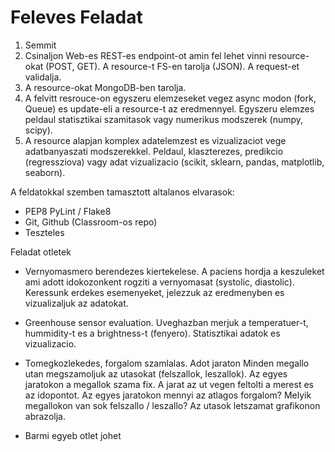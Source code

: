 # Feleves Feladat

1) Semmit
2) Csinaljon Web-es REST-es endpoint-ot amin fel lehet vinni resource-okat (POST, GET). A resource-t FS-en tarolja (JSON). A request-et validalja.
3) A resource-okat MongoDB-ben tarolja.
4) A felvitt resrouce-on egyszeru elemzeseket vegez async modon (fork, Queue) es update-eli a resource-t az eredmennyel. Egyszeru elemzes peldaul statisztikai szamitasok vagy numerikus modszerek (numpy, scipy). 
5) A resource alapjan komplex adatelemzest es vizualizaciot vege adatbanyaszati modszerekkel. Peldaul, klaszterezes, predikcio (regressziova) vagy adat vizualizacio (scikit, sklearn, pandas, matplotlib, seaborn). 

A feldatokkal szemben tamasztott altalanos elvarasok:
 - PEP8 PyLint / Flake8
 - Git, Github (Classroom-os repo)
 - Teszteles 

Feladat otletek
 - Vernyomasmero berendezes kiertekelese. A paciens hordja a keszuleket ami adott idokozonkent rogziti a vernyomasat (systolic, diastolic). Keressunk erdekes esemenyeket, jelezzuk az eredmenyben es vizualizaljuk az adatokat.

 - Greenhouse sensor evaluation. Uveghazban merjuk a temperatuer-t, hummidity-t es a brightness-t (fenyero). Statisztikai adatok es vizualizacio.

- Tomegkozlekedes, forgalom szamlalas. Adot jaraton Minden megallo utan megszamoljuk az utasokat (felszallok, leszallok). Az egyes jaratokon a megallok szama fix. A jarat az ut vegen feltolti a merest es az idopontot. Az egyes jaratokon mennyi az atlagos forgalom? Melyik megallokon van sok felszallo / leszallo? Az utasok letszamat grafikonon abrazolja. 

- Barmi egyeb otlet johet

